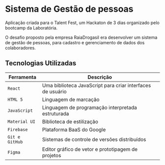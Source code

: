 # Sistema de Gestão de pessoas

Aplicação criada para o Talent Fest, um Hackaton de 3 dias organizado pelo bootcamp da Laboratória.

O desafio proposto pela empresa RaiaDrogasil era desenvolver um sistema de gestão de pessoas, para cadastro e gerenciamento de dados dos colaboradores.

## Tecnologias Utilizadas

| Ferramenta | Descrição |
| --- | --- |
| `React` | Uma biblioteca JavaScript para criar interfaces de usuário |
| `HTML 5` | Linguagem de marcação |
| `JavaScript` |  Linguagem de programação interpretada estruturada |
| `Material UI` | Biblioteca de estilização |
| `Firebase` | Plataforma BaaS do Google|
| `Git e GitHub` | Sistemas de controle de versões distribuídos |
| `Figma` | Editor gráfico de vetor e prototipagem de projetos |
